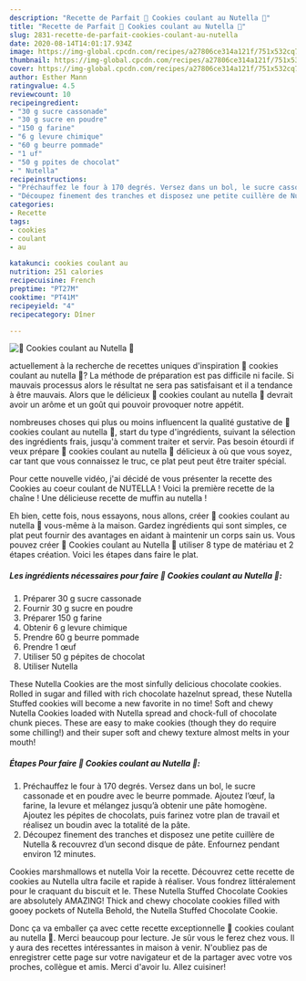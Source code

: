 ```yaml
---
description: "Recette de Parfait 🍫 Cookies coulant au Nutella 🍫"
title: "Recette de Parfait 🍫 Cookies coulant au Nutella 🍫"
slug: 2831-recette-de-parfait-cookies-coulant-au-nutella
date: 2020-08-14T14:01:17.934Z
image: https://img-global.cpcdn.com/recipes/a27806ce314a121f/751x532cq70/🍫-cookies-coulant-au-nutella-🍫-photo-principale-de-la-recette.jpg
thumbnail: https://img-global.cpcdn.com/recipes/a27806ce314a121f/751x532cq70/🍫-cookies-coulant-au-nutella-🍫-photo-principale-de-la-recette.jpg
cover: https://img-global.cpcdn.com/recipes/a27806ce314a121f/751x532cq70/🍫-cookies-coulant-au-nutella-🍫-photo-principale-de-la-recette.jpg
author: Esther Mann
ratingvalue: 4.5
reviewcount: 10
recipeingredient:
- "30 g sucre cassonade"
- "30 g sucre en poudre"
- "150 g farine"
- "6 g levure chimique"
- "60 g beurre pommade"
- "1 uf"
- "50 g ppites de chocolat"
- " Nutella"
recipeinstructions:
- "Préchauffez le four à 170 degrés. Versez dans un bol, le sucre cassonade et en poudre avec le beurre pommade. Ajoutez l’œuf, la farine, la levure et mélangez jusqu’à obtenir une pâte homogène. Ajoutez les pépites de chocolats, puis farinez votre plan de travail et réalisez un boudin avec la totalité de la pâte."
- "Découpez finement des tranches et disposez une petite cuillère de Nutella &amp; recouvrez d’un second disque de pâte. Enfournez pendant environ 12 minutes."
categories:
- Recette
tags:
- cookies
- coulant
- au

katakunci: cookies coulant au 
nutrition: 251 calories
recipecuisine: French
preptime: "PT27M"
cooktime: "PT41M"
recipeyield: "4"
recipecategory: Dîner

---
```



![🍫 Cookies coulant au Nutella 🍫](https://img-global.cpcdn.com/recipes/a27806ce314a121f/751x532cq70/🍫-cookies-coulant-au-nutella-🍫-photo-principale-de-la-recette.jpg)

actuellement à la recherche de recettes uniques d'inspiration 🍫 cookies coulant au nutella 🍫? La méthode de préparation est pas difficile ni facile. Si mauvais processus alors le résultat ne sera pas satisfaisant et il a tendance à être mauvais. Alors que le délicieux 🍫 cookies coulant au nutella 🍫 devrait avoir un arôme et un goût qui pouvoir provoquer notre appétit.

nombreuses choses qui plus ou moins influencent la qualité gustative de 🍫 cookies coulant au nutella 🍫, start du type d'ingrédients, suivant la sélection des ingrédients frais, jusqu'à comment traiter et servir. Pas besoin étourdi if veux prépare 🍫 cookies coulant au nutella 🍫 délicieux à où que vous soyez, car tant que vous connaissez le truc, ce plat peut peut être traiter spécial.

Pour cette nouvelle vidéo, j&#39;ai décidé de vous présenter la recette des Cookies au coeur coulant de NUTELLA ! Voici la première recette de la chaîne ! Une délicieuse recette de muffin au nutella !


Eh bien, cette fois, nous essayons, nous allons, créer 🍫 cookies coulant au nutella 🍫 vous-même à la maison. Gardez ingrédients qui sont simples, ce plat peut fournir des avantages en aidant à maintenir un corps sain us. Vous pouvez créer 🍫 Cookies coulant au Nutella 🍫 utiliser 8 type de matériau et 2 étapes création. Voici les étapes dans faire le plat.

<!--inarticleads1-->

##### Les ingrédients nécessaires pour faire 🍫 Cookies coulant au Nutella 🍫:

1. Préparer 30 g sucre cassonade
1. Fournir 30 g sucre en poudre
1. Préparer 150 g farine
1. Obtenir 6 g levure chimique
1. Prendre 60 g beurre pommade
1. Prendre 1 œuf
1. Utiliser 50 g pépites de chocolat
1. Utiliser  Nutella


These Nutella Cookies are the most sinfully delicious chocolate cookies. Rolled in sugar and filled with rich chocolate hazelnut spread, these Nutella Stuffed cookies will become a new favorite in no time! Soft and chewy Nutella Cookies loaded with Nutella spread and chock-full of chocolate chunk pieces. These are easy to make cookies (though they do require some chilling!) and their super soft and chewy texture almost melts in your mouth! 

<!--inarticleads2-->

##### Étapes Pour faire 🍫 Cookies coulant au Nutella 🍫:

1. Préchauffez le four à 170 degrés. Versez dans un bol, le sucre cassonade et en poudre avec le beurre pommade. Ajoutez l’œuf, la farine, la levure et mélangez jusqu’à obtenir une pâte homogène. Ajoutez les pépites de chocolats, puis farinez votre plan de travail et réalisez un boudin avec la totalité de la pâte.
1. Découpez finement des tranches et disposez une petite cuillère de Nutella &amp; recouvrez d’un second disque de pâte. Enfournez pendant environ 12 minutes.


Cookies marshmallows et nutella Voir la recette. Découvrez cette recette de cookies au Nutella ultra facile et rapide à réaliser. Vous fondrez littéralement pour le craquant du biscuit et le. These Nutella Stuffed Chocolate Cookies are absolutely AMAZING! Thick and chewy chocolate cookies filled with gooey pockets of Nutella Behold, the Nutella Stuffed Chocolate Cookie. 


Donc ça va emballer ça avec cette recette exceptionnelle 🍫 cookies coulant au nutella 🍫. Merci beaucoup pour lecture. Je sûr vous le ferez chez vous. Il y aura des recettes  intéressantes in maison à venir. N'oubliez pas de enregistrer cette page sur votre navigateur et de la partager avec votre vos proches, collègue et amis. Merci d'avoir lu. Allez cuisiner!
